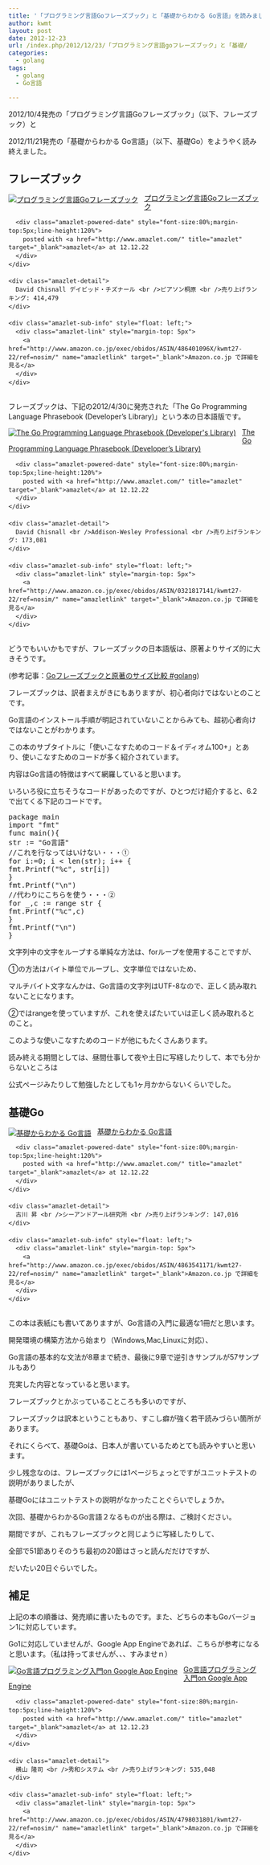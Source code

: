 ```yaml
---
title: '「プログラミング言語Goフレーズブック」と「基礎からわかる Go言語」を読みました。 #golang'
author: kwmt
layout: post
date: 2012-12-23
url: /index.php/2012/12/23/「プログラミング言語goフレーズブック」と「基礎/
categories:
  - golang
tags:
  - golang
  - Go言語

---
```

2012/10/4発売の「プログラミング言語Goフレーズブック」（以下、フレーズブック）と
  
2012/11/21発売の「基礎からわかる Go言語」（以下、基礎Go）をようやく読み終えました。 

<!--more-->

## フレーズブック

<div class="amazlet-box" style="margin-bottom:0px;">
  <div class="amazlet-image" style="float:left;margin:0px 12px 1px 0px;">
    <a href="http://www.amazon.co.jp/exec/obidos/ASIN/486401096X/kwmt27-22/ref=nosim/" name="amazletlink" target="_blank"><img src="http://ecx.images-amazon.com/images/I/51OBTgJsC3L._SL160_.jpg" alt="プログラミング言語Goフレーズブック" style="border: none;" /></a>
  </div>
  
  <div class="amazlet-info" style="line-height:120%; margin-bottom: 10px">
    <div class="amazlet-name" style="margin-bottom:10px;line-height:120%">
      <a href="http://www.amazon.co.jp/exec/obidos/ASIN/486401096X/kwmt27-22/ref=nosim/" name="amazletlink" target="_blank">プログラミング言語Goフレーズブック</a> 
      
      <div class="amazlet-powered-date" style="font-size:80%;margin-top:5px;line-height:120%">
        posted with <a href="http://www.amazlet.com/" title="amazlet" target="_blank">amazlet</a> at 12.12.22
      </div>
    </div>
    
    <div class="amazlet-detail">
      David Chisnall デイビッド・チズナール <br />ピアソン桐原 <br />売り上げランキング: 414,479
    </div>
    
    <div class="amazlet-sub-info" style="float: left;">
      <div class="amazlet-link" style="margin-top: 5px">
        <a href="http://www.amazon.co.jp/exec/obidos/ASIN/486401096X/kwmt27-22/ref=nosim/" name="amazletlink" target="_blank">Amazon.co.jp で詳細を見る</a>
      </div>
    </div>
  </div>
  
  <div class="amazlet-footer" style="clear: left">
  </div>
</div>

フレーズブックは、下記の2012/4/30に発売された「The Go Programming Language Phrasebook (Developer&#8217;s Library)」という本の日本語版です。 

<div class="amazlet-box" style="margin-bottom:0px;">
  <div class="amazlet-image" style="float:left;margin:0px 12px 1px 0px;">
    <a href="http://www.amazon.co.jp/exec/obidos/ASIN/0321817141/kwmt27-22/ref=nosim/" name="amazletlink" target="_blank"><img src="http://ecx.images-amazon.com/images/I/51mAzj7uekL._SL160_.jpg" alt="The Go Programming Language Phrasebook (Developer's Library)" style="border: none;" /></a>
  </div>
  
  <div class="amazlet-info" style="line-height:120%; margin-bottom: 10px">
    <div class="amazlet-name" style="margin-bottom:10px;line-height:120%">
      <a href="http://www.amazon.co.jp/exec/obidos/ASIN/0321817141/kwmt27-22/ref=nosim/" name="amazletlink" target="_blank">The Go Programming Language Phrasebook (Developer&#8217;s Library)</a> 
      
      <div class="amazlet-powered-date" style="font-size:80%;margin-top:5px;line-height:120%">
        posted with <a href="http://www.amazlet.com/" title="amazlet" target="_blank">amazlet</a> at 12.12.22
      </div>
    </div>
    
    <div class="amazlet-detail">
      David Chisnall <br />Addison-Wesley Professional <br />売り上げランキング: 173,081
    </div>
    
    <div class="amazlet-sub-info" style="float: left;">
      <div class="amazlet-link" style="margin-top: 5px">
        <a href="http://www.amazon.co.jp/exec/obidos/ASIN/0321817141/kwmt27-22/ref=nosim/" name="amazletlink" target="_blank">Amazon.co.jp で詳細を見る</a>
      </div>
    </div>
  </div>
  
  <div class="amazlet-footer" style="clear: left">
  </div>
</div>

どうでもいいかもですが、フレーズブックの日本語版は、原著よりサイズ的に大きそうです。
  
(参考記事：[Goフレーズブックと原著のサイズ比較 #golang][1]) 

フレーズブックは、訳者まえがきにもありますが、初心者向けではないとのことです。
  
Go言語のインストール手順が明記されていないことからみても、超初心者向けではないことがわかります。 

この本のサブタイトルに「使いこなすためのコード＆イディオム100+」とあり、使いこなすためのコードが多く紹介されています。
  
内容はGo言語の特徴はすべて網羅していると思います。
  
いろいろ役に立ちそうなコードがあったのですが、ひとつだけ紹介すると、6.2で出てくる下記のコードです。 

<pre class="brush: golang; title: ; notranslate" title="">package main
import "fmt"
func main(){
str := "Go言語"
//これを行なってはいけない・・・①
for i:=0; i &lt; len(str); i++ {
fmt.Printf("%c", str[i])
}
fmt.Printf("\n")
//代わりにこちらを使う・・・②
for _,c := range str {
fmt.Printf("%c",c)
}
fmt.Printf("\n")
}
</pre>

文字列中の文字をループする単純な方法は、forループを使用することですが、
  
①の方法はバイト単位でループし、文字単位ではないため、
  
マルチバイト文字なんかは、Go言語の文字列はUTF-8なので、正しく読み取れないことになります。
  
②ではrangeを使っていますが、これを使えばたいていは正しく読み取れるとのこと。
  
このような使いこなすためのコードが他にもたくさんあります。 

読み終える期間としては、昼間仕事して夜や土日に写経したりして、本でも分からないところは
  
公式ページみたりして勉強したとしても1ヶ月かからないくらいでした。 

## 基礎Go

<div class="amazlet-box" style="margin-bottom:0px;">
  <div class="amazlet-image" style="float:left;margin:0px 12px 1px 0px;">
    <a href="http://www.amazon.co.jp/exec/obidos/ASIN/4863541171/kwmt27-22/ref=nosim/" name="amazletlink" target="_blank"><img src="http://ecx.images-amazon.com/images/I/51ZzoXpsmqL._SL160_.jpg" alt="基礎からわかる Go言語" style="border: none;" /></a>
  </div>
  
  <div class="amazlet-info" style="line-height:120%; margin-bottom: 10px">
    <div class="amazlet-name" style="margin-bottom:10px;line-height:120%">
      <a href="http://www.amazon.co.jp/exec/obidos/ASIN/4863541171/kwmt27-22/ref=nosim/" name="amazletlink" target="_blank">基礎からわかる Go言語</a> 
      
      <div class="amazlet-powered-date" style="font-size:80%;margin-top:5px;line-height:120%">
        posted with <a href="http://www.amazlet.com/" title="amazlet" target="_blank">amazlet</a> at 12.12.22
      </div>
    </div>
    
    <div class="amazlet-detail">
      古川 昇 <br />シーアンドアール研究所 <br />売り上げランキング: 147,016
    </div>
    
    <div class="amazlet-sub-info" style="float: left;">
      <div class="amazlet-link" style="margin-top: 5px">
        <a href="http://www.amazon.co.jp/exec/obidos/ASIN/4863541171/kwmt27-22/ref=nosim/" name="amazletlink" target="_blank">Amazon.co.jp で詳細を見る</a>
      </div>
    </div>
  </div>
  
  <div class="amazlet-footer" style="clear: left">
  </div>
</div>

この本は表紙にも書いてありますが、Go言語の入門に最適な1冊だと思います。
  
開発環境の構築方法から始まり（Windows,Mac,Linuxに対応）、
  
Go言語の基本的な文法が8章まで続き、最後に9章で逆引きサンプルが57サンプルもあり
  
充実した内容となっていると思います。 

フレーズブックとかぶっていることころも多いのですが、
  
フレーズブックは訳本ということもあり、すこし癖が強く若干読みづらい箇所があります。
  
それにくらべて、基礎Goは、日本人が書いているためとても読みやすいと思います。
  
少し残念なのは、フレーズブックには1ページちょっとですがユニットテストの説明がありましたが、
  
基礎Goにはユニットテストの説明がなかったことぐらいでしょうか。
  
次回、基礎からわかるGo言語２なるものが出る際は、ご検討ください。 

期間ですが、これもフレーズブックと同じように写経したりして、
  
全部で51節ありそのうち最初の20節はさっと読んだだけですが、
  
だいたい20日ぐらいでした。 

## 補足

上記の本の順番は、発売順に書いたものです。また、どちらの本もGoバージョン1に対応しています。 

Go1に対応していませんが、Google App Engineであれば、こちらが参考になると思います。（私は持ってませんが、、、すみませｎ） 

<div class="amazlet-box" style="margin-bottom:0px;">
  <div class="amazlet-image" style="float:left;margin:0px 12px 1px 0px;">
    <a href="http://www.amazon.co.jp/exec/obidos/ASIN/4798031801/kwmt27-22/ref=nosim/" name="amazletlink" target="_blank"><img src="http://ecx.images-amazon.com/images/I/41DckrsXcFL._SL160_.jpg" alt="Go言語プログラミング入門on Google App Engine" style="border: none;" /></a>
  </div>
  
  <div class="amazlet-info" style="line-height:120%; margin-bottom: 10px">
    <div class="amazlet-name" style="margin-bottom:10px;line-height:120%">
      <a href="http://www.amazon.co.jp/exec/obidos/ASIN/4798031801/kwmt27-22/ref=nosim/" name="amazletlink" target="_blank">Go言語プログラミング入門on Google App Engine</a> 
      
      <div class="amazlet-powered-date" style="font-size:80%;margin-top:5px;line-height:120%">
        posted with <a href="http://www.amazlet.com/" title="amazlet" target="_blank">amazlet</a> at 12.12.23
      </div>
    </div>
    
    <div class="amazlet-detail">
      横山 隆司 <br />秀和システム <br />売り上げランキング: 535,048
    </div>
    
    <div class="amazlet-sub-info" style="float: left;">
      <div class="amazlet-link" style="margin-top: 5px">
        <a href="http://www.amazon.co.jp/exec/obidos/ASIN/4798031801/kwmt27-22/ref=nosim/" name="amazletlink" target="_blank">Amazon.co.jp で詳細を見る</a>
      </div>
    </div>
  </div>
  
  <div class="amazlet-footer" style="clear: left">
  </div>
</div>

 [1]: http://atotto.hatenadiary.jp/entry/2012/10/05/230211